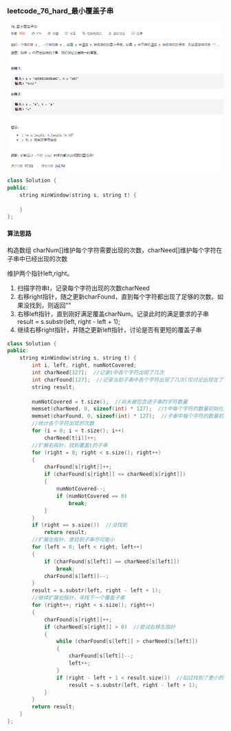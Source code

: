 ### leetcode_76_hard_最小覆盖子串

![image-20201229190413750](leetcode_76_hard_最小覆盖子串.assets/image-20201229190413750.png)

```c++
class Solution {
public:
    string minWindow(string s, string t) {

    }
};
```

#### 算法思路

构造数组  charNum[]维护每个字符需要出现的次数，charNeed[]维护每个字符在子串中已经出现的次数

维护两个指针left,right。

1. 扫描字符串t，记录每个字符出现的次数charNeed
2. 右移right指针，随之更新charFound，直到每个字符都出现了足够的次数。如果没找到，则返回""
3. 右移left指针，直到刚好满足覆盖charNum。记录此时的满足要求的子串result = s.substr(left, right - left + 1);
4. 继续右移right指针，并随之更新left指针，讨论是否有更短的覆盖子串

```c++
class Solution {
public:
	string minWindow(string s, string t) {
		int i, left, right, numNotCovered;
		int charNeed[127];  //记录t中各个字符出现了几次
		int charFound[127];  //记录当前子串中各个字符出现了几次(仅讨论出现在了t中的字符)
		string result;

		numNotCovered = t.size();  //尚未被包含进子串的字符数量
		memset(charNeed, 0, sizeof(int) * 127);  //t中每个字符的数量初始化为0
		memset(charFound, 0, sizeof(int) * 127);  //子串中每个字符的数量初始化为0
		//统计各个字符出现的次数
		for (i = 0; i < t.size(); i++)
			charNeed[t[i]]++;
		//扩展右指针，找到覆盖t的子串
		for (right = 0; right < s.size(); right++)
		{
			charFound[s[right]]++;
			if (charFound[s[right]] <= charNeed[s[right]])
			{
				numNotCovered--;
				if (numNotCovered == 0)
					break;
			}
		}
		if (right == s.size())  //没找到
			return result;
		//扩展左指针，使目前子串尽可能小
		for (left = 0; left < right; left++)
		{
			if (charFound[s[left]] == charNeed[s[left]])
				break;
			charFound[s[left]]--;
		}
		result = s.substr(left, right - left + 1);
		//继续扩展右指针，寻找下一个覆盖子串
		for (right++; right < s.size(); right++)
		{
			charFound[s[right]]++;
			if (charNeed[s[right]] > 0)  //尝试右移左指针
			{
				while (charFound[s[left]] > charNeed[s[left]])
				{
					charFound[s[left]]--;
					left++;
				}
				if (right - left + 1 < result.size())  //如过找到了更小的子串 更新result
					result = s.substr(left, right - left + 1);
			}
		}
		return result;
	}
};
```

